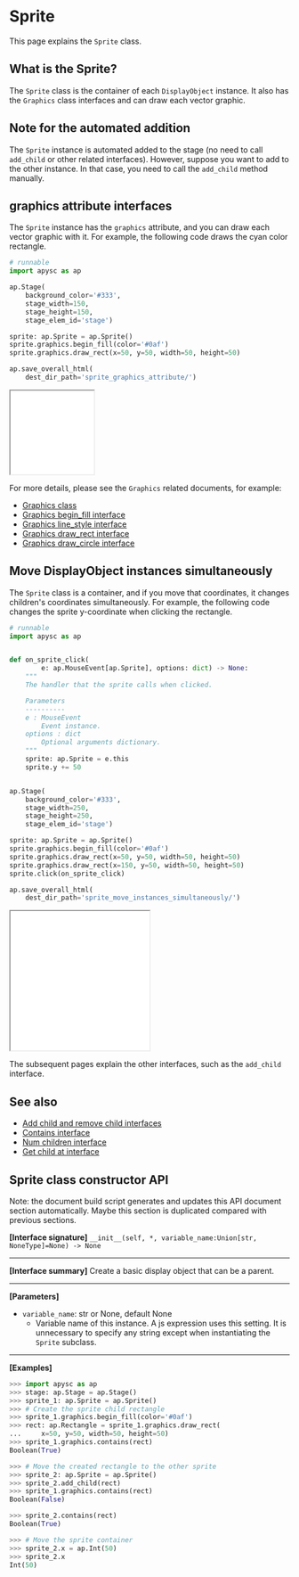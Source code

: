 # Sprite

This page explains the `Sprite` class.

## What is the Sprite?

The `Sprite` class is the container of each `DisplayObject` instance. It also has the `Graphics` class interfaces and can draw each vector graphic.

## Note for the automated addition

The `Sprite` instance is automated added to the stage (no need to call `add_child` or other related interfaces). However, suppose you want to add to the other instance. In that case, you need to call the `add_child` method manually.

## graphics attribute interfaces

The `Sprite` instance has the `graphics` attribute, and you can draw each vector graphic with it. For example, the following code draws the cyan color rectangle.

```py
# runnable
import apysc as ap

ap.Stage(
    background_color='#333',
    stage_width=150,
    stage_height=150,
    stage_elem_id='stage')

sprite: ap.Sprite = ap.Sprite()
sprite.graphics.begin_fill(color='#0af')
sprite.graphics.draw_rect(x=50, y=50, width=50, height=50)

ap.save_overall_html(
    dest_dir_path='sprite_graphics_attribute/')
```

<iframe src="static/sprite_graphics_attribute/index.html" width="150" height="150"></iframe>

For more details, please see the `Graphics` related documents, for example:

- [Graphics class](graphics.md)
- [Graphics begin_fill interface](graphics_begin_fill.md)
- [Graphics line_style interface](graphics_line_style.md)
- [Graphics draw_rect interface](graphics_draw_rect.md)
- [Graphics draw_circle interface](graphics_draw_circle.md)

## Move DisplayObject instances simultaneously

The `Sprite` class is a container, and if you move that coordinates, it changes children's coordinates simultaneously. For example, the following code changes the sprite y-coordinate when clicking the rectangle.

```py
# runnable
import apysc as ap


def on_sprite_click(
        e: ap.MouseEvent[ap.Sprite], options: dict) -> None:
    """
    The handler that the sprite calls when clicked.

    Parameters
    ----------
    e : MouseEvent
        Event instance.
    options : dict
        Optional arguments dictionary.
    """
    sprite: ap.Sprite = e.this
    sprite.y += 50


ap.Stage(
    background_color='#333',
    stage_width=250,
    stage_height=250,
    stage_elem_id='stage')

sprite: ap.Sprite = ap.Sprite()
sprite.graphics.begin_fill(color='#0af')
sprite.graphics.draw_rect(x=50, y=50, width=50, height=50)
sprite.graphics.draw_rect(x=150, y=50, width=50, height=50)
sprite.click(on_sprite_click)

ap.save_overall_html(
    dest_dir_path='sprite_move_instances_simultaneously/')
```

<iframe src="static/sprite_move_instances_simultaneously/index.html" width="250" height="250"></iframe>

The subsequent pages explain the other interfaces, such as the `add_child` interface.

## See also

- [Add child and remove child interfaces](add_child_and_remove_child.md)
- [Contains interface](contains.md)
- [Num children interface](num_children.md)
- [Get child at interface](get_child_at.md)

## Sprite class constructor API

<!-- Docstring: apysc._display.sprite.Sprite.__init__ -->

<span class="inconspicuous-txt">Note: the document build script generates and updates this API document section automatically. Maybe this section is duplicated compared with previous sections.</span>

**[Interface signature]** `__init__(self, *, variable_name:Union[str, NoneType]=None) -> None`<hr>

**[Interface summary]** Create a basic display object that can be a parent.<hr>

**[Parameters]**

- `variable_name`: str or None, default None
  - Variable name of this instance. A js expression uses this setting. It is unnecessary to specify any string except when instantiating the `Sprite` subclass.

<hr>

**[Examples]**

```py
>>> import apysc as ap
>>> stage: ap.Stage = ap.Stage()
>>> sprite_1: ap.Sprite = ap.Sprite()
>>> # Create the sprite child rectangle
>>> sprite_1.graphics.begin_fill(color='#0af')
>>> rect: ap.Rectangle = sprite_1.graphics.draw_rect(
...     x=50, y=50, width=50, height=50)
>>> sprite_1.graphics.contains(rect)
Boolean(True)

>>> # Move the created rectangle to the other sprite
>>> sprite_2: ap.Sprite = ap.Sprite()
>>> sprite_2.add_child(rect)
>>> sprite_1.graphics.contains(rect)
Boolean(False)

>>> sprite_2.contains(rect)
Boolean(True)

>>> # Move the sprite container
>>> sprite_2.x = ap.Int(50)
>>> sprite_2.x
Int(50)
```